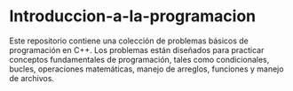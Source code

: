 # Introduccion-a-la-programacion
Este repositorio contiene una colección de problemas básicos de programación en C++. Los problemas están diseñados para practicar conceptos fundamentales de programación, tales como condicionales, bucles, operaciones matemáticas, manejo de arreglos, funciones y manejo de archivos. 
